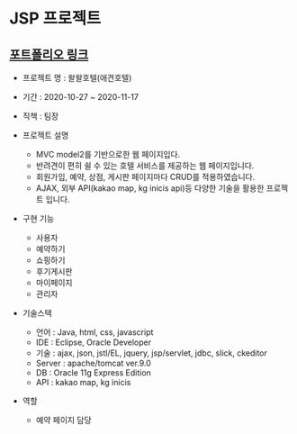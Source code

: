 # JSP 프로젝트

## [포트폴리오 링크](https://github.com/courage331/SemiProject/blob/master/%EA%B9%80%EC%A7%80%EB%AF%BC_JSP%ED%94%84%EB%A1%9C%EC%A0%9D%ED%8A%B8_%EC%99%88%EC%99%88%ED%98%B8%ED%85%94.pdf)

* 프로젝트 명 : 왈왈호텔(애견호텔)

* 기간 : 2020-10-27 ~ 2020-11-17

* 직책 : 팀장
  
* 프로젝트 설명
  * MVC model2를 기반으로한 웹 페이지입다.
  * 반려견이 편히 쉴 수 있는 호텔 서비스를 제공하는 웹 페이지입니다. 
  * 회원가입, 예약, 상점, 게시판 페이지마다 CRUD를 적용하였습니다.
  * AJAX,  외부 API(kakao map, kg inicis api)등 다양한 기술을 활용한 프로젝트 입니다.

* 구현 기능
  * 사용자
  * 예약하기
  * 쇼핑하기
  * 후기게시판
  * 마이페이지
  * 관리자


* 기술스택
  * 언어 : Java, html, css, javascript
  * IDE : Eclipse, Oracle Developer
  * 기술 : ajax, json, jstl/EL, jquery, jsp/servlet, jdbc, slick, ckeditor
  * Server : apache/tomcat ver.9.0
  * DB : Oracle 11g Express Edition
  * API : kakao map, kg inicis 
  
* 역할
  * 예약 페이지 담당
  
